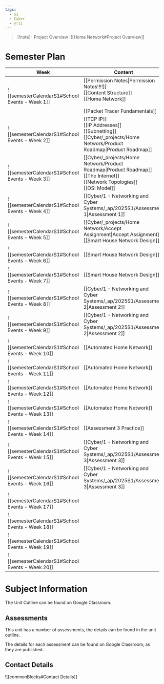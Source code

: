 ```yaml
---
tags:
  - S1
  - Cyber
  - yr11
---
```

> [!note]- Project Overview
> ![[Home Network#Project Overview]]


# Semester Plan


| Week                                            | Content                                                                                                                          | Submissions                                                                                     |
| ----------------------------------------------- | -------------------------------------------------------------------------------------------------------------------------------- | ----------------------------------------------------------------------------------------------- |
| ![[semesterCalendarS1#School Events - Week 1]]  | [[Permission Notes\|Permission Notes!!!!]]<br>[[Content Structure]]<br>[[Home Network]]<br><br>[[Packet Tracer Fundamentals]]    |                                                                                                 |
| ![[semesterCalendarS1#School Events - Week 2]]  | [[TCP IP]]<br>[[IP Addresses]]<br>[[Subnetting]]<br>[[Cyber/_projects/Home Network/Product Roadmap\|Product Roadmap]]            |                                                                                                 |
| ![[semesterCalendarS1#School Events - Week 3]]  | [[Cyber/_projects/Home Network/Product Roadmap\|Product Roadmap]]<br>[[The Internet]]<br>[[Network Topologies]]<br>[[OSI Model]] |                                                                                                 |
| ![[semesterCalendarS1#School Events - Week 4]]  | [[Cyber/1 - Networking and Cyber Systems/_ap/2025S1/Assessment 1\|Assessment 1]]                                                 | [[Cyber/1 - Networking and Cyber Systems/_ap/2025S1/Assessment 1\|Assessment 1 Due]]            |
| ![[semesterCalendarS1#School Events - Week 5]]  | [[Cyber/_projects/Home Network/Accept Assignment\|Accept Assignment]]<br>[[Smart House Network Design]]                          |                                                                                                 |
| ![[semesterCalendarS1#School Events - Week 6]]  | [[Smart House Network Design]]                                                                                                   |                                                                                                 |
| ![[semesterCalendarS1#School Events - Week 7]]  | [[Smart House Network Design]]                                                                                                   |                                                                                                 |
| ![[semesterCalendarS1#School Events - Week 8]]  | [[Cyber/1 - Networking and Cyber Systems/_ap/2025S1/Assessment 2\|Assessment 2]]                                                 |                                                                                                 |
| ![[semesterCalendarS1#School Events - Week 9]]  | [[Cyber/1 - Networking and Cyber Systems/_ap/2025S1/Assessment 2\|Assessment 2]]                                                 | [[Cyber/1 - Networking and Cyber Systems/_ap/2025S1/Assessment 2\|Assessment 2 Due Friday]]     |
| ![[semesterCalendarS1#School Events - Week 10]] | [[Automated Home Network]]                                                                                                       |                                                                                                 |
| ![[semesterCalendarS1#School Events - Week 11]] | [[Automated Home Network]]                                                                                                       |                                                                                                 |
| ![[semesterCalendarS1#School Events - Week 12]] | [[Automated Home Network]]                                                                                                       |                                                                                                 |
| ![[semesterCalendarS1#School Events - Week 13]] | [[Automated Home Network]]                                                                                                       |                                                                                                 |
| ![[semesterCalendarS1#School Events - Week 14]] | [[Assessment 3 Practice]]                                                                                                        |                                                                                                 |
| ![[semesterCalendarS1#School Events - Week 15]] | [[Cyber/1 - Networking and Cyber Systems/_ap/2025S1/Assessment 3\|Assessment 3]]                                                 |                                                                                                 |
| ![[semesterCalendarS1#School Events - Week 16]] | [[Cyber/1 - Networking and Cyber Systems/_ap/2025S1/Assessment 3\|Assessment 3]]                                                 | **Friday** [[Cyber/1 - Networking and Cyber Systems/_ap/2025S1/Assessment 3\|Assessment 3 Due]] |
| ![[semesterCalendarS1#School Events - Week 17]] |                                                                                                                                  |                                                                                                 |
| ![[semesterCalendarS1#School Events - Week 18]] |                                                                                                                                  |                                                                                                 |
| ![[semesterCalendarS1#School Events - Week 19]] |                                                                                                                                  |                                                                                                 |
| ![[semesterCalendarS1#School Events - Week 20]] |                                                                                                                                  |                                                                                                 |

# Subject Information

The Unit Outline can be found on Google Classroom.

## Assessments

This unit has a number of assessments, the details can be found in the unit outline.

The details for each assessment can be found on Google Classroom, as they are published.

## Contact Details

![[commonBlocks#Contact Details]]
